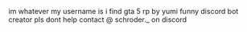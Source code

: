 im whatever my username is
i find gta 5 rp by yumi funny
discord bot creator
pls dont help
contact @ schroder._ on discord
